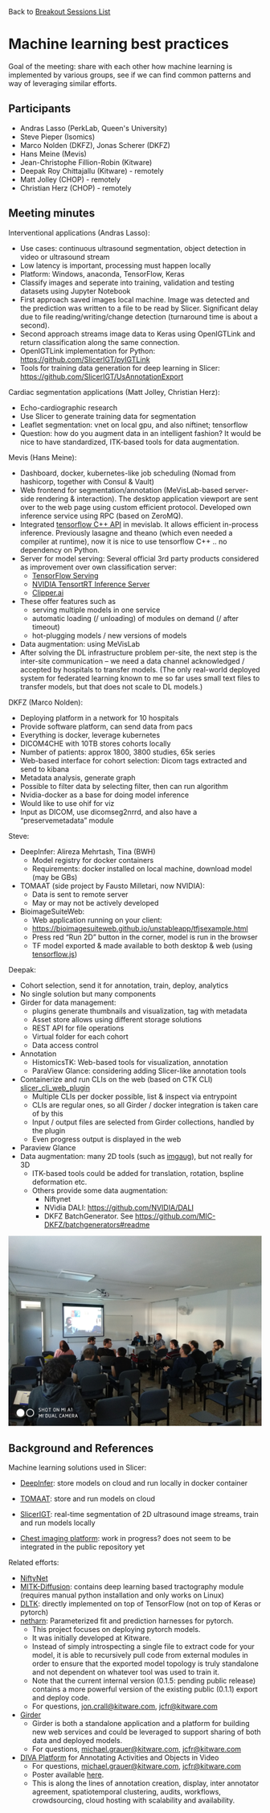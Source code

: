 Back to [Breakout Sessions List](../README.md#breakout-sessions)

# Machine learning best practices

Goal of the meeting: share with each other how machine learning is implemented by various groups, see if we can find common patterns and way of leveraging similar efforts.

## Participants
- Andras Lasso (PerkLab, Queen's University)
- Steve Pieper (Isomics)
- Marco Nolden (DKFZ), Jonas Scherer (DKFZ)
- Hans Meine (Mevis)
- Jean-Christophe Fillion-Robin (Kitware)
- Deepak Roy Chittajallu (Kitware) - remotely
- Matt Jolley (CHOP) - remotely
- Christian Herz (CHOP) - remotely

## Meeting minutes

Interventional applications (Andras Lasso):

- Use cases: continuous ultrasound segmentation, object detection in video or ultrasound stream
- Low latency is important, processing must happen locally
- Platform: Windows, anaconda, TensorFlow, Keras
- Classify images and seperate into training, validation and testing datasets using Jupyter Notebook
- First approach saved images local machine. Image was detected and the prediction was written to a file to be read by Slicer. Significant delay due to file reading/writing/change detection (turnaround time is about a second).
- Second approach streams image data to Keras using OpenIGTLink and return classification along the same connection.
- OpenIGTLink implementation for Python: https://github.com/SlicerIGT/pyIGTLink
- Tools for training data generation for deep learning in Slicer: https://github.com/SlicerIGT/UsAnnotationExport

Cardiac segmentation applications (Matt Jolley, Christian Herz):

- Echo-cardiographic research
- Use Slicer to generate training data for segmentation
- Leaflet segmentation: vnet on local gpu, and also niftinet; tensorflow
- Question: how do you augment data in an intelligent fashion? It would be nice to have standardized, ITK-based tools for data augmentation.

Mevis (Hans Meine):

- Dashboard, docker, kubernetes-like job scheduling (Nomad from hashicorp, together with Consul & Vault)
- Web frontend for segmentation/annotation (MeVisLab-based server-side rendering & interaction). The desktop application viewport are sent over to the web page using custom efficient protocol. Developed own inference service using RPC (based on ZeroMQ).
- Integrated [tensorflow C++ API](https://www.tensorflow.org/guide/extend/cc) in mevislab. It allows efficient in-process inference. Previously lasagne and theano (which even needed a compiler at runtime), now it is nice to use tensorflow C++ .. no dependency on Python.
- Server for model serving: Several official 3rd party products considered as improvement over own classification server:
  - [TensorFlow Serving](https://www.tensorflow.org/serving/)
  - [NVIDIA TensortRT Inference Server](https://devblogs.nvidia.com/nvidia-serves-deep-learning-inference/)
  - [Clipper.ai](http://clipper.ai/)
- These offer features such as
  - serving multiple models in one service
  - automatic loading (/ unloading) of modules on demand (/ after timeout)
  - hot-plugging models / new versions of models
- Data augmentation: using MeVisLab
- After solving the DL infrastructure problem per-site, the next step is the inter-site communication – we need a data channel acknowledged / accepted by hospitals to transfer models. (The only real-world deployed system for federated learning known to me so far uses small text files to transfer models, but that does not scale to DL models.)

DKFZ (Marco Nolden):

- Deploying platform in a network for 10 hospitals
- Provide software platform, can send data from pacs
- Everything is docker, leverage kubernetes
- DICOM4CHE with 10TB stores cohorts locally
- Number of patients: approx 1800, 3800 studies, 65k series
- Web-based interface for cohort selection: Dicom tags extracted and send to kibana
- Metadata analysis, generate graph
- Possible to filter data by selecting filter, then can run algorithm
- Nvidia-docker as a base for doing model inference
- Would like to use ohif for viz
- Input as DICOM, use dicomseg2nrrd, and also have a “preservemetadata” module

Steve:

- DeepInfer: Alireza Mehrtash, Tina (BWH)
  - Model registry for docker containers
  - Requirements: docker installed on local machine, download model (may be GBs)
- TOMAAT (side project by Fausto Milletari, now NVIDIA):
  - Data is sent to remote server
  - May or may not be actively developed
- BioimageSuiteWeb:
  - Web application running on your client:
  - https://bioimagesuiteweb.github.io/unstableapp/tfjsexample.html
  - Press red “Run 2D” button in the corner, model is run in the browser
  - TF model exported & made available to both desktop & web (using [tensorflow.js](https://js.tensorflow.org/))

Deepak:

- Cohort selection, send it for annotation, train, deploy, analytics
- No single solution but many components
- Girder for data management:
  - plugins generate thumbnails and visualization, tag with metadata
  - Asset store allows using different storage solutions
  - REST API for file operations
  - Virtual folder for each cohort
  - Data access control
- Annotation
  - HistomicsTK: Web-based tools for visualization, annotation
  - ParaView Glance: considering adding Slicer-like annotation tools
- Containerize and run CLIs on the web (based on CTK CLI) [slicer_cli_web_plugin](https://github.com/cdeepakroy/slicer_cli_web_plugin)
  - Multiple CLIs per docker possible, list & inspect via entrypoint
  - CLIs are regular ones, so all Girder / docker integration is taken care of by this
  - Input / output files are selected from Girder collections, handled by the plugin
  - Even progress output is displayed in the web
- Paraview Glance
- Data augmentation: many 2D tools (such as [imgaug](https://imgaug.readthedocs.io/en/latest/)), but not really for 3D
  - ITK-based tools could be added for translation, rotation, bspline deformation etc.
  - Others provide some data augmentation:
    - Niftynet
    - NVidia DALI: https://github.com/NVIDIA/DALI 
    - DKFZ BatchGenerator. See https://github.com/MIC-DKFZ/batchgenerators#readme 

![](./MachineLearning_BreakoutSession.jpg)

## Background and References

Machine learning solutions used in Slicer:
- [DeepInfer](http://www.deepinfer.org/): store models on cloud and run locally in docker container
- [TOMAAT](https://github.com/faustomilletari/TOMAAT-Slicer): store and run models on cloud
- [SlicerIGT](https://github.com/SlicerIGT/UsAnnotationExport): real-time segmentation of 2D ultrasound image streams, train and run models locally

- [Chest imaging platform](https://projectweek.na-mic.org/PW27_2018_Boston/Projects/CIPDeepLearningLungSegmentation/): work in progress? does not seem to be integrated in the public repository yet

Related efforts:
- [NiftyNet](https://github.com/NifTK/NiftyNet)
- [MITK-Diffusion](http://mitk.org/wiki/MitkDiffusion#Requirements): contains deep learning based tractography module (requires manual python installation and only works on Linux)
- [DLTK](https://github.com/DLTK/DLTK): directly implemented on top of TensorFlow (not on top of Keras or pytorch)
- [netharn](https://github.com/Erotemic/netharn): Parameterized fit and prediction harnesses for pytorch.
  * This project focuses on deploying pytorch models.
  * It was initially developed at Kitware.
  * Instead of simply introspecting a single file to extract code for your model, it is able to recursively pull code from external modules in order to ensure that the exported model topology is truly standalone and not dependent on whatever tool was used to train it.
  * Note that the current internal version (0.1.5: pending public release) contains a more powerful version of the existing public (0.1.1) export and deploy code.
  * For questions, jon.crall@kitware.com, jcfr@kitware.com
- [Girder](http://girder.readthedocs.io/)
  * Girder is both a standalone application and a platform for building new web services and could be leveraged to support sharing of both data and deployed models.
  * For questions, michael.grauer@kitware.com, jcfr@kitware.com
- [DIVA Platform](https://github.com/Kitware/DIVA) for Annotating Activities and Objects in Video
  * For questions, michael.grauer@kitware.com, jcfr@kitware.com
  * Poster available [here](https://data.kitware.com/api/v1/file/5c4ef2628d777f072b1a5324/download).
  * This is along the lines of annotation creation, display, inter annotator agreement, spatiotemporal clustering, audits, workflows, crowdsourcing, cloud hosting with scalability and availability.

